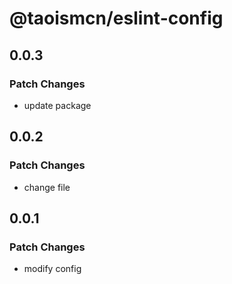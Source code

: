 # @taoismcn/eslint-config

## 0.0.3

### Patch Changes

- update package

## 0.0.2

### Patch Changes

- change file

## 0.0.1

### Patch Changes

- modify config
